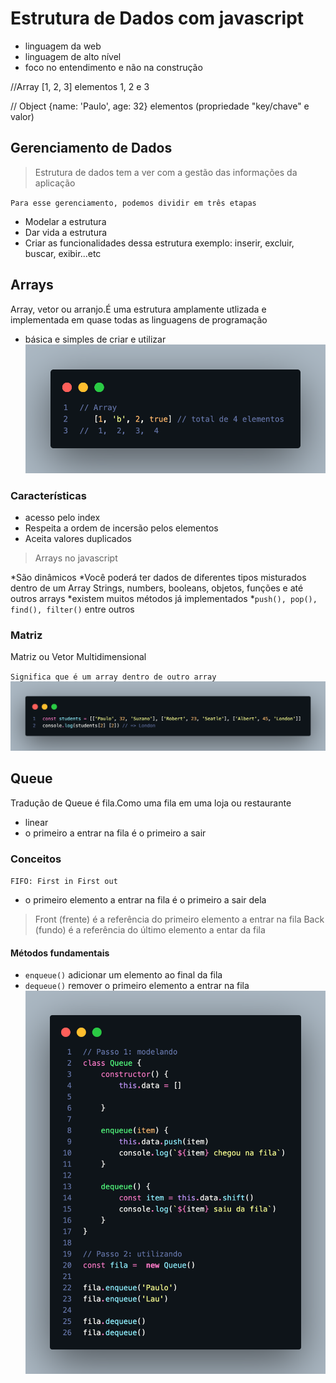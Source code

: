 # Estrutura de Dados com javascript

- linguagem da web
- linguagem de alto nível
- foco no entendimento e não na construção

//Array
[1, 2, 3] elementos 1, 2 e 3

// Object
{name: 'Paulo', age: 32}  elementos (propriedade "key/chave" e valor)

## Gerenciamento de Dados

> Estrutura de dados tem a ver com a gestão das informações da aplicação

`Para esse gerenciamento, podemos dividir em três etapas`

- Modelar a estrutura
- Dar vida a estrutura
- Criar as funcionalidades dessa estrutura
exemplo: inserir, excluir, buscar, exibir...etc

## Arrays

Array, vetor ou arranjo.É uma estrutura amplamente utlizada e implementada em quase todas as linguagens de programação

- básica e simples de criar e utilizar
![Alternate text](array.png)

### Características

- acesso pelo index
- Respeita a ordem de incersão pelos elementos
- Aceita valores duplicados

> Arrays no javascript

*São dinâmicos
*Você poderá ter dados de diferentes tipos misturados dentro de um Array Strings, numbers, booleans, objetos, funções e até outros arrays
*existem muitos métodos já implementados
  *`push(), pop(), find(), filter()` entre outros

### Matriz

Matriz ou Vetor Multidimensional

`Significa que é um array dentro de outro array`
![Alternate text](array2.png)

## Queue

Tradução de Queue é fila.Como uma fila em uma loja ou restaurante

- linear
- o primeiro a entrar na fila é o primeiro a sair

### Conceitos

`FIFO: First in First out`

- o primeiro elemento a entrar na fila é o primeiro a sair dela

> Front (frente) é a referência do primeiro elemento a entrar na fila
> Back (fundo) é a referência do último elemento a entar da fila

#### Métodos fundamentais

- `enqueue()` adicionar um elemento ao final da fila
- `dequeue()` remover o primeiro elemento a entrar na fila
![Alternate text](array3.png)

